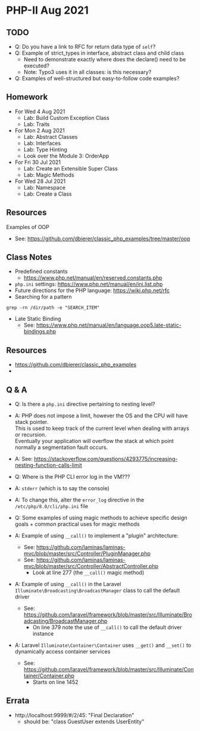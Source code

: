 # PHP-II Aug 2021

## TODO
* Q: Do you have a link to RFC for return data type of `self`?
* Q: Example of strict_types in interface, abstract class and child class
  * Need to demonstrate exactly where does the declare() need to be executed?
  * Note: Typo3 uses it in all classes: is this necessary?
* Q: Examples of well-structured but easy-to-follow code examples?

## Homework
* For Wed 4 Aug 2021
  * Lab: Build Custom Exception Class
  * Lab: Traits
* For Mon 2 Aug 2021
  * Lab: Abstract Classes
  * Lab: Interfaces
  * Lab: Type Hinting
  * Look over the Module 3: OrderApp
* For Fri 30 Jul 2021
  * Lab: Create an Extensible Super Class
  * Lab: Magic Methods
* For Wed 28 Jul 2021
  * Lab: Namespace
  * Lab: Create a Class

## Resources
Examples of OOP
* See: https://github.com/dbierer/classic_php_examples/tree/master/oop

## Class Notes
* Predefined constants
  * https://www.php.net/manual/en/reserved.constants.php
* `php.ini` settings: https://www.php.net/manual/en/ini.list.php
* Future directions for the PHP language: https://wiki.php.net/rfc
* Searching for a pattern
```
grep -rn /dir/path -e "SEARCH_ITEM"
```

* Late Static Binding
  * See: https://www.php.net/manual/en/language.oop5.late-static-bindings.php
  
## Resources
* https://github.com/dbierer/classic_php_examples
* 

## Q & A

* Q: Is there a `php.ini` directive pertaining to nesting level?
* A: PHP does not impose a limit, however the OS and the CPU will have stack pointer.  
     This is used to keep track of the current level when dealing with arrays or recursion.  
     Eventually your application will overflow the stack at which point normally a segmentation fault occurs.
* A: See: https://stackoverflow.com/questions/4293775/increasing-nesting-function-calls-limit

* Q: Where is the PHP CLI error log in the VM???
* A: `stderr` (which is to say the console)
* A: To change this, alter the `error_log` directive in the `/etc/php/8.0/cli/php.ini` file

* Q: Some examples of using magic methods to achieve specific design goals + common practical uses for magic methods
* A: Example of using `__call()` to implement a "plugin" architecture:
  * See: https://github.com/laminas/laminas-mvc/blob/master/src/Controller/PluginManager.php
  * See: https://github.com/laminas/laminas-mvc/blob/master/src/Controller/AbstractController.php
    * Look at line 277 (the `__call()` magic method)
* A: Example of using `__call()` in the Laravel `Illuminate\Broadcasting\BroadcastManager` class to call the default driver
  * See: https://github.com/laravel/framework/blob/master/src/Illuminate/Broadcasting/BroadcastManager.php
    * On line 379 note the use of `__call()` to call the default driver instance
* A: Laravel `Illuminate\Container\Container` uses `__get()` and `__set()` to dynamically access container services
  * See: https://github.com/laravel/framework/blob/master/src/Illuminate/Container/Container.php
    * Starts on line 1452 


## Errata
* http://localhost:9999/#/2/45: "Final Declaration"
  * should be: "class GuestUser extends UserEntity"
